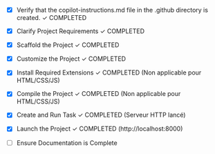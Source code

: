 <!-- Use this file to provide workspace-specific custom instructions to Copilot. For more details, visit https://code.visualstudio.com/docs/copilot/copilot-customization#_use-a-githubcopilotinstructionsmd-file -->

- [x] Verify that the copilot-instructions.md file in the .github directory is created. ✓ COMPLETED

- [x] Clarify Project Requirements ✓ COMPLETED
<!-- Clone de Facebook avec HTML, Tailwind CSS, JavaScript vanilla -->

- [x] Scaffold the Project ✓ COMPLETED

- [x] Customize the Project ✓ COMPLETED

- [x] Install Required Extensions ✓ COMPLETED (Non applicable pour HTML/CSS/JS)

- [x] Compile the Project ✓ COMPLETED (Non applicable pour HTML/CSS/JS)

- [x] Create and Run Task ✓ COMPLETED (Serveur HTTP lancé)

- [x] Launch the Project ✓ COMPLETED (http://localhost:8000)
<!--
Verify that all previous steps have been completed.
Prompt user for debug mode, launch only if confirmed.
 -->

- [ ] Ensure Documentation is Complete
<!--
Verify that all previous steps have been completed.
Verify that README.md and the copilot-instructions.md file in the .github directory exists and contains current project information.
Clean up the copilot-instructions.md file in the .github directory by removing all HTML comments.
 -->
